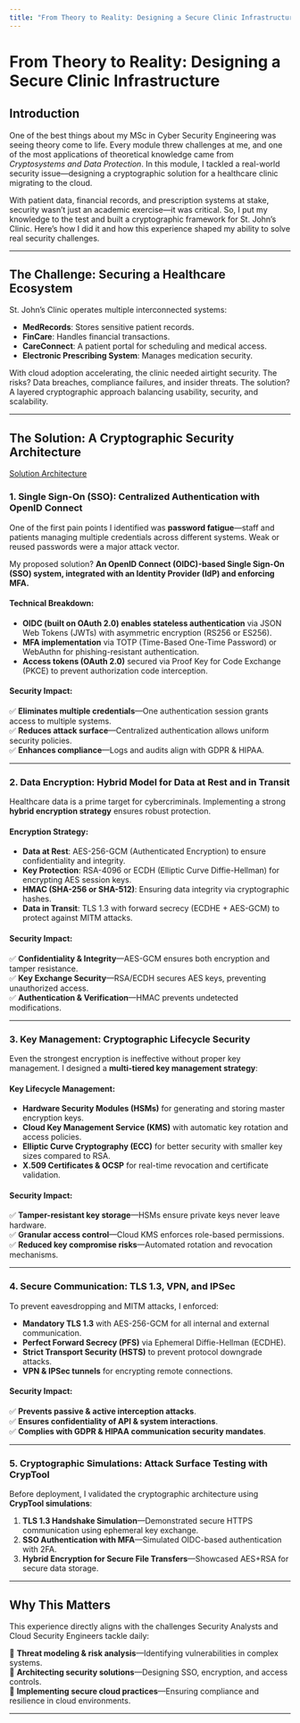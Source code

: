 ```yaml
---
title: "From Theory to Reality: Designing a Secure Clinic Infrastructure"
---
```


# From Theory to Reality: Designing a Secure Clinic Infrastructure

## Introduction

One of the best things about my MSc in Cyber Security Engineering was seeing theory come to life. Every module threw challenges at me, and one of the most applications of theoretical knowledge came from *Cryptosystems and Data Protection*. In this module, I tackled a real-world security issue—designing a cryptographic solution for a healthcare clinic migrating to the cloud.

With patient data, financial records, and prescription systems at stake, security wasn’t just an academic exercise—it was critical. So, I put my knowledge to the test and built a cryptographic framework for St. John’s Clinic. Here’s how I did it and how this experience shaped my ability to solve real security challenges.

---

## The Challenge: Securing a Healthcare Ecosystem

St. John’s Clinic operates multiple interconnected systems:

- **MedRecords**: Stores sensitive patient records.
- **FinCare**: Handles financial transactions.
- **CareConnect**: A patient portal for scheduling and medical access.
- **Electronic Prescribing System**: Manages medication security.

With cloud adoption accelerating, the clinic needed airtight security. The risks? Data breaches, compliance failures, and insider threats. The solution? A layered cryptographic approach balancing usability, security, and scalability.

---

## The Solution: A Cryptographic Security Architecture

[Solution Architecture](/assets/images/CDP/architecture.png)

### **1. Single Sign-On (SSO): Centralized Authentication with OpenID Connect**

One of the first pain points I identified was **password fatigue**—staff and patients managing multiple credentials across different systems. Weak or reused passwords were a major attack vector.

My proposed solution? **An OpenID Connect (OIDC)-based Single Sign-On (SSO) system, integrated with an Identity Provider (IdP) and enforcing MFA.**

#### **Technical Breakdown:**
- **OIDC (built on OAuth 2.0) enables stateless authentication** via JSON Web Tokens (JWTs) with asymmetric encryption (RS256 or ES256).
- **MFA implementation** via TOTP (Time-Based One-Time Password) or WebAuthn for phishing-resistant authentication.
- **Access tokens (OAuth 2.0)** secured via Proof Key for Code Exchange (PKCE) to prevent authorization code interception.



#### **Security Impact:**
✅ **Eliminates multiple credentials**—One authentication session grants access to multiple systems.  
✅ **Reduces attack surface**—Centralized authentication allows uniform security policies.  
✅ **Enhances compliance**—Logs and audits align with GDPR & HIPAA.

---

### **2. Data Encryption: Hybrid Model for Data at Rest and in Transit**

Healthcare data is a prime target for cybercriminals. Implementing a strong **hybrid encryption strategy** ensures robust protection.

#### **Encryption Strategy:**
- **Data at Rest**: AES-256-GCM (Authenticated Encryption) to ensure confidentiality and integrity.
- **Key Protection**: RSA-4096 or ECDH (Elliptic Curve Diffie-Hellman) for encrypting AES session keys.
- **HMAC (SHA-256 or SHA-512)**: Ensuring data integrity via cryptographic hashes.
- **Data in Transit**: TLS 1.3 with forward secrecy (ECDHE + AES-GCM) to protect against MITM attacks.



#### **Security Impact:**
✅ **Confidentiality & Integrity**—AES-GCM ensures both encryption and tamper resistance.  
✅ **Key Exchange Security**—RSA/ECDH secures AES keys, preventing unauthorized access.  
✅ **Authentication & Verification**—HMAC prevents undetected modifications.

---

### **3. Key Management: Cryptographic Lifecycle Security**

Even the strongest encryption is ineffective without proper key management. I designed a **multi-tiered key management strategy**:

#### **Key Lifecycle Management:**
- **Hardware Security Modules (HSMs)** for generating and storing master encryption keys.
- **Cloud Key Management Service (KMS)** with automatic key rotation and access policies.
- **Elliptic Curve Cryptography (ECC)** for better security with smaller key sizes compared to RSA.
- **X.509 Certificates & OCSP** for real-time revocation and certificate validation.

#### **Security Impact:**
✅ **Tamper-resistant key storage**—HSMs ensure private keys never leave hardware.  
✅ **Granular access control**—Cloud KMS enforces role-based permissions.  
✅ **Reduced key compromise risks**—Automated rotation and revocation mechanisms.

---

### **4. Secure Communication: TLS 1.3, VPN, and IPSec**

To prevent eavesdropping and MITM attacks, I enforced:

- **Mandatory TLS 1.3** with AES-256-GCM for all internal and external communication.
- **Perfect Forward Secrecy (PFS)** via Ephemeral Diffie-Hellman (ECDHE).
- **Strict Transport Security (HSTS)** to prevent protocol downgrade attacks.
- **VPN & IPSec tunnels** for encrypting remote connections.



#### **Security Impact:**
✅ **Prevents passive & active interception attacks**.  
✅ **Ensures confidentiality of API & system interactions**.  
✅ **Complies with GDPR & HIPAA communication security mandates**.

---

### **5. Cryptographic Simulations: Attack Surface Testing with CrypTool**

Before deployment, I validated the cryptographic architecture using **CrypTool simulations**:

1. **TLS 1.3 Handshake Simulation**—Demonstrated secure HTTPS communication using ephemeral key exchange.
2. **SSO Authentication with MFA**—Simulated OIDC-based authentication with 2FA.
3. **Hybrid Encryption for Secure File Transfers**—Showcased AES+RSA for secure data storage.



---

## Why This Matters

This experience directly aligns with the challenges Security Analysts and Cloud Security Engineers tackle daily:

🎯 **Threat modeling & risk analysis**—Identifying vulnerabilities in complex systems.  
🎯 **Architecting security solutions**—Designing SSO, encryption, and access controls.  
🎯 **Implementing secure cloud practices**—Ensuring compliance and resilience in cloud environments.


---


